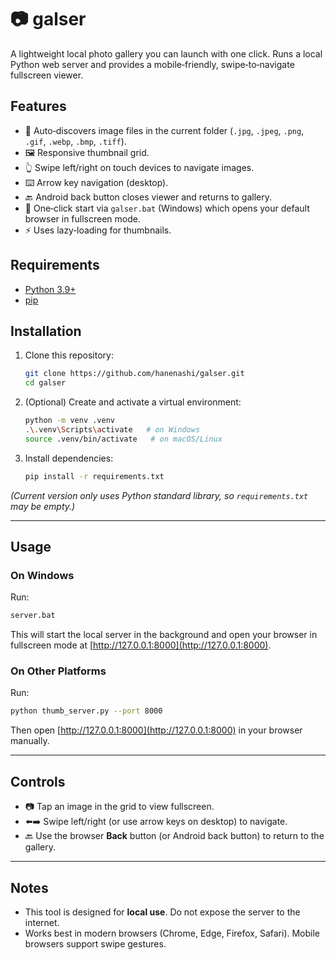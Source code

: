# 📷 galser

A lightweight local photo gallery you can launch with one click. Runs a local Python web server and provides a mobile‑friendly, swipe‑to‑navigate fullscreen viewer.

## Features
- 📂 Auto‑discovers image files in the current folder (`.jpg`, `.jpeg`, `.png`, `.gif`, `.webp`, `.bmp`, `.tiff`).
- 🖼️ Responsive thumbnail grid.
- 👆 Swipe left/right on touch devices to navigate images.
- ⌨️ Arrow key navigation (desktop).
- 🔙 Android back button closes viewer and returns to gallery.
- 🚀 One‑click start via `galser.bat` (Windows) which opens your default browser in fullscreen mode.
- ⚡ Uses lazy‑loading for thumbnails.

## Requirements
- [Python 3.9+](https://www.python.org/downloads/)
- [pip](https://pip.pypa.io/)

## Installation

1. Clone this repository:
   ```bash
   git clone https://github.com/hanenashi/galser.git
   cd galser
   ```

2. (Optional) Create and activate a virtual environment:
   ```bash
   python -m venv .venv
   .\.venv\Scripts\activate   # on Windows
   source .venv/bin/activate   # on macOS/Linux
   ```

3. Install dependencies:
   ```bash
   pip install -r requirements.txt
   ```

*(Current version only uses Python standard library, so `requirements.txt` may be empty.)*

---

## Usage

### On Windows
Run:
```bat
server.bat
```
This will start the local server in the background and open your browser in fullscreen mode at [http://127.0.0.1:8000](http://127.0.0.1:8000).

### On Other Platforms
Run:
```bash
python thumb_server.py --port 8000
```
Then open [http://127.0.0.1:8000](http://127.0.0.1:8000) in your browser manually.

---

## Controls
- 📷 Tap an image in the grid to view fullscreen.
- ⬅️➡️ Swipe left/right (or use arrow keys on desktop) to navigate.
- 🔙 Use the browser **Back** button (or Android back button) to return to the gallery.

---

## Notes
- This tool is designed for **local use**. Do not expose the server to the internet.
- Works best in modern browsers (Chrome, Edge, Firefox, Safari). Mobile browsers support swipe gestures.
